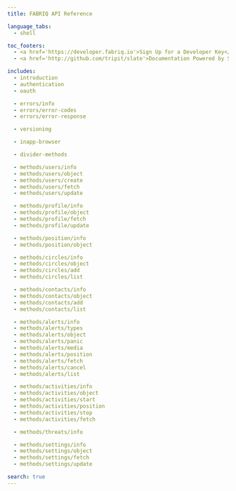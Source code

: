 ```yaml
---
title: FABRIQ API Reference

language_tabs:
  - shell

toc_footers:
  - <a href='https://developer.fabriq.io'>Sign Up for a Developer Key</a>
  - <a href='http://github.com/tripit/slate'>Documentation Powered by Slate</a>

includes:
  - introduction
  - authentication
  - oauth

  - errors/info
  - errors/error-codes
  - errors/error-response

  - versioning

  - inapp-browser

  - divider-methods

  - methods/users/info
  - methods/users/object
  - methods/users/create
  - methods/users/fetch
  - methods/users/update

  - methods/profile/info
  - methods/profile/object
  - methods/profile/fetch
  - methods/profile/update

  - methods/position/info
  - methods/position/object

  - methods/circles/info
  - methods/circles/object
  - methods/circles/add
  - methods/circles/list

  - methods/contacts/info
  - methods/contacts/object
  - methods/contacts/add
  - methods/contacts/list

  - methods/alerts/info
  - methods/alerts/types
  - methods/alerts/object
  - methods/alerts/panic
  - methods/alerts/media
  - methods/alerts/position
  - methods/alerts/fetch
  - methods/alerts/cancel
  - methods/alerts/list

  - methods/activities/info
  - methods/activities/object
  - methods/activities/start
  - methods/activities/position
  - methods/activities/stop
  - methods/activities/fetch

  - methods/threats/info

  - methods/settings/info
  - methods/settings/object
  - methods/settings/fetch
  - methods/settings/update

search: true
---
```

